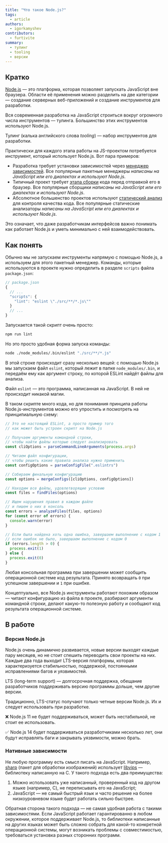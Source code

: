 ```yaml
---
title: "Что такое Node.js?"
tags:
  - article
authors:
  - igorkamyshev
contributors:
  - furtivite
summary:
  - тулинг
  - tooling
  - версии
---
```

## Кратко

[Node.js](/js/tools/nodejs) — это платформа, которая позволяет запускать JavaScript вне браузера. Области её применения можно разделить на две категории — создание серверных веб-приложений и создание инструментов для разработки.

Вся современная разработка на JavaScript строиться вокруг огромного числа инструментов — тулинга. Большинство этих инструментов используют Node.js.

Тулинг (калька английского слова _tooling_) — набор инструментов для разработки.

Практически для каждого этапа работы на JS-проектом потребуется инструмент, который использует Node.js. Вот пара примеров:

- Разработка требует установки зависимостей через [менеджер зависимостей](/js/tools/package-managers). Все популярные пакетные менеджеры _написаны на JavaScript или его диалектах и используют Node.js_.
- Типичный проект требует [этапа сборки](/js/tools/bundlers) кода перед отправкой его в браузер. Все популярные сборщики _написаны на JavaScript или его диалектах и используют Node.js_.
- Абсолютное большенство проектов используют [статический анализ](/js/tools/static-analysis) для контроля качества кода. Все популярные статические анализаторы _написаны на JavaScript или его диалектах и используют Node.js_.

Это означает, что даже разработчикам интерфейсов важно понимать как работает Node.js и уметь минимально с ней взаимодействовать.

## Как понять

Обычно мы не запускаем инструменты напрямую с помощью Node.js, а используем для этого пакетный менеджер. Команды, которые используются в проекте нужно определить в разделе `scripts` файла `package.json`:

```javascript
// package.json
{
  // ...
  "scripts": {
    "lint": "eslint \"./src/**/*.js\""
  }
  // ...
}
```

Запускается такой скрипт очень просто:

```bash
npm run lint
```

Но это просто удобная форма запуска команды:

```bash
node ./node_modules/.bin/eslint "./src/**/*.js"
```

В этой строке происходит сразу несколько вещей: с помощью Node.js мы запускаем файл `eslint`, который лежит в папке `node_modules/.bin`, и передаём ему как аргумент строку, по которой ESLint найдёт файлы для анализа.

Файл `eslint` — это программа, написанная на JavaScript. В ней не происходит никакой магии.

В таком скрипте много кода, но для понимания принципа работы Node.js-инструментов можно его упростить и посмотреть на принципиальную схему:

```javascript
// Это не настоящий ESLint, а просто пример того
// как может быть устроен скрипт на Node.js

// Получаем аргументы командной строки,
// чтобы найти файлы которые следует анализировать
const cliOptions = parseCommandLineArguments(process.args)

// Читаем файл конфигурации,
// чтобы решить какие правила анализа нужно применить
const configOptions = parseConfigFile(".eslintrs")

// Собираем финальную конфигурацию
const options = mergeConfigs([cliOptions, configOptions])

// Находим все файлы, удовлетворящие условию
const files = findFiles(options)

// Ищем нарушения правил в каждом файле
// и пишем о них в консоль
const errors = analyzeFiles(files, options)
for (const error of errors) {
  console.warn(error)
}

// Если была найдена хоть одна ошибка, завершаем выполнение с кодом 1
// если ошибок не было, завершаем выполнение с кодом 0
if (errors.length > 0) {
  process.exit(1)
} else {
  process.exit(0)
}
```

Любая консольная программа при завершении может сообщить операционной системе код результата. Принято возвращать `0` при успешном завершении и `1` при ошибке.

Концептуально, все Node.js инструменты работают похожим образом — читают конфигурацию из файла в проекте, разбирают аргументы командной строки, делают какую-то полезную работу и сообщают код результата операционной системе.

## В работе

### Версия Node.js

Node.js очень динамично развивается, новые версии выходят каждые пару месяцев, но не стоит спешить переводить свои проекты на них. Каждые два года выходит LTS-версия платформы, которая характеризуется стабильностью, поддержкой, постоянными исправлениями багов и уязвимостей.

LTS (long-term support) — долгосрочная поддержка, обещание разработчиков поддерживать версию программы дольше, чем другие версии.

Традиционно, LTS-статус получают только четные версии Node.js. Их и следует использовать при разработке.

❌ Node.js 11 не будет поддерживаться, может быть нестабильной, не стоит ее использовать.

✅ Node.js 14 будет поддерживаться разработчиками несколько лет, они будут исправлять баги и закрывать уязвимости, можно брать.

### Нативные зависимости

Не любую программу есть смысл писать на JavaScript. Например, [sharp](https://github.com/lovell/sharp) (пакет для обработки изображений) использует [libvips](https://github.com/libvips/libvips) — библиотеку написанную на C. У такого подхода есть два преимущества:

1. Можно использовать уже написанный, проверенный код на другом языке (например, C), не переписывать его на JavaScript;
2. JavaScript — не самый быстрый язык и часто решение на более низкоуровневом языке будет работать сильно быстрее.

Обратная сторона такого подхода — не самая удобная работа с такими зависимостями. Если JavaScript работает гарантированно в любом окружении, которое поддерживает Node.js, то библиотеки написанные на других языках может быть сложно собрать для какой-то конкретной операционной системы, могут возникать проблемы с совместимостью, требоваться установка разных сторонних программ.
